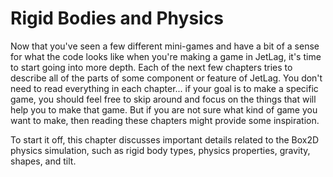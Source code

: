 # Rigid Bodies and Physics

Now that you've seen a few different mini-games and have a bit of a sense for
what the code looks like when you're making a game in JetLag, it's time to start
going into more depth.  Each of the next few chapters tries to describe all of
the parts of some component or feature of JetLag.  You don't need to read
everything in each chapter... if your goal is to make a specific game, you
should feel free to skip around and focus on the things that will help you to
make that game.  But if you are not sure what kind of game you want to make,
then reading these chapters might provide some inspiration.

To start it off, this chapter discusses important details related to the Box2D
physics simulation, such as rigid body types, physics properties, gravity,
shapes, and tilt.
